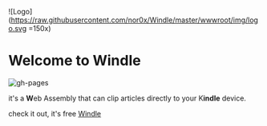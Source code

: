![Logo](https://raw.githubusercontent.com/nor0x/Windle/master/wwwroot/img/logo.svg =150x)

# Welcome to Windle
![gh-pages](https://github.com/nor0x/Windle/workflows/gh-pages/badge.svg)


it's a **W**eb Assembly that can clip articles directly to your K**indle** device.


check it out, it's free [Windle](https://nor0x.github.io/Windle/)
